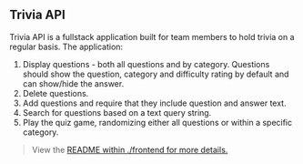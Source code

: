 ## Trivia API

Trivia API is a fullstack application built for team members to hold trivia on a regular basis. The application:

1. Display questions - both all questions and by category. Questions should show the question, category and difficulty rating by default and can show/hide the answer.
2. Delete questions.
3. Add questions and require that they include question and answer text.
4. Search for questions based on a text query string.
5. Play the quiz game, randomizing either all questions or within a specific category.


>View the [README within ./frontend for more details.](./frontend/README.md)

